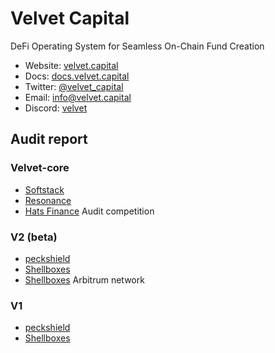 # Velvet Capital

DeFi Operating System for Seamless On-Chain Fund Creation



- Website: [velvet.capital](https://www.velvet.capital/)
- Docs: [docs.velvet.capital](https://docs.velvet.capital/)
- Twitter: [@velvet_capital](https://twitter.com/velvet_capital)
- Email: [info@velvet.capital](mailto:info@velvet.capital)
- Discord: [velvet](https://discord.com/invite/GkEwgezVMR)



## Audit report

### Velvet-core
- [Softstack](https://github.com/Velvet-Capital/audits/blob/main/Smart_Contract_Audit_Velvet_Capital_Corev3_13072024-1.pdf)
- [Resonance](https://github.com/Velvet-Capital/audits/blob/main/Audit_Report_VLVT-V3C_FINAL_20.pdf)
- [Hats Finance](https://github.com/Velvet-Capital/audits/blob/main/report.md)  Audit competition


### V2 (beta)
- [peckshield](https://github.com/Velvet-Capital/audits/blob/main/PeckShield-Audit-Report-VelvetV2-v1.0-2.pdf)
- [Shellboxes](https://github.com/Velvet-Capital/audits/blob/main/Velvet_Capital_V2_Security_Audit_Report.pdf)
- [Shellboxes](https://github.com/Velvet-Capital/audits/blob/main/Velvet_Capital_V2_Arbitrum_Security_Audit_Report-1.pdf)  Arbitrum network


### V1
- [peckshield](https://github.com/Velvet-Capital/audits/blob/main/PeckShield-Audit-Report-Velvet-v1.0_final.pdf)
- [Shellboxes](https://github.com/Velvet-Capital/audits/blob/main/Velvet_Capital%20-%20Final%20Report-1.pdf)

